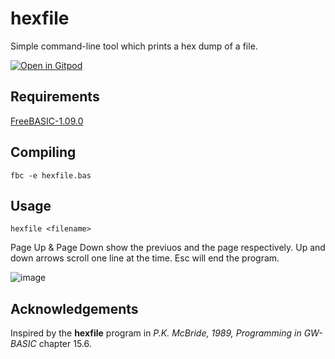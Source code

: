 # hexfile

Simple command-line tool which prints a hex dump of a file.

[![Open in Gitpod](https://gitpod.io/button/open-in-gitpod.svg)](https://gitpod.io/#https://github.com/jlaasonen/hexfile)

## Requirements

[FreeBASIC-1.09.0](https://freebasic.net/)

## Compiling

```
fbc -e hexfile.bas 
```

## Usage

```
hexfile <filename>
```

Page Up & Page Down show the previuos and the page respectively. Up and down arrows scroll one line at the time.
Esc will end the program.

![image](https://user-images.githubusercontent.com/404469/137791001-35666b53-f58b-4bed-98a2-0ababba3bdc6.png)

## Acknowledgements

Inspired by the **hexfile** program in *P.K. McBride, 1989, Programming in GW-BASIC* chapter 15.6.
